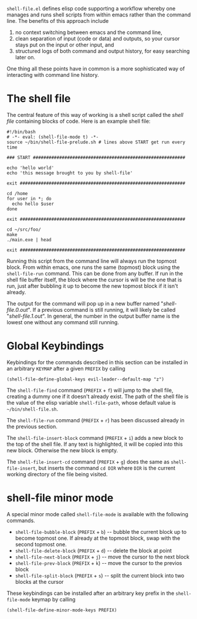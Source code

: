 `shell-file.el` defines elisp code supporting a workflow whereby one
manages and runs shell scripts from within emacs rather than the
command line.  The benefits of this approach include

  1. no context switching between emacs and the command line,
  2. clean separation of input (code or data) and outputs, so your
     cursor stays put on the input or other input, and
  3. structured logs of both command and output history, for easy
     searching later on.

One thing all these points have in common is a more sophisticated 
way of interacting with command line history. 

# The shell file #

The central feature of this way of working is a shell script called
the *shell file* containing blocks of code.  Here is an example shell
file:

    #!/bin/bash
    # -*- eval: (shell-file-mode t) -*-
    source ~/bin/shell-file-prelude.sh # lines above START get run every time

    ### START ##########################################################

    echo 'hello world'
    echo 'this message brought to you by shell-file'

    exit ###############################################################

    cd /home
    for user in *; do
      echo hello $user
    done

    exit ###############################################################

    cd ~/src/foo/
    make
    ./main.exe | head

    exit ###############################################################

Running this script from the command line will always run the topmost
block.  From within emacs, one runs the same (topmost) block using the
`shell-file-run` command.  This can be done from any buffer.  If run
in the shell file buffer itself, the block where the cursor is will be
the one that is run, just after bubbling it up to become the new
topmost block if it isn't already.

The output for the command will pop up in a new buffer named
"*shell-file.0.out*".  If a previous command is still running, it will
likely be called "*shell-file.1.out*".  In general, the number in the
output buffer name is the lowest one without any command still
running.

# Global Keybindings #

Keybindings for the commands described in this section can be
installed in an arbitrary `KEYMAP` after a given `PREFIX` by calling

    (shell-file-define-global-keys evil-leader--default-map "z")

The `shell-file-find` command (`PREFIX` + `f`) will jump to the shell
file, creating a dummy one if it doesn't already exist.  The path of
the shell file is the value of the elisp variable `shell-file-path`,
whose default value is `~/bin/shell-file.sh`.

The `shell-file-run` command (`PREFIX` + `r`) has been discussed
already in the previous section.

The `shell-file-insert-block` command (`PREFIX` + `i`) adds a new block to
the top of the shell file.  If any text is highlighted, it will be
copied into this new block.  Otherwise the new block is empty.

The `shell-file-insert-cd` command (`PREFIX` + `g`) does the same as
`shell-file-insert`, but inserts the command `cd DIR` where `DIR` is
the current working directory of the file being visited.

# shell-file minor mode #

A special minor mode called `shell-file-mode` is available with 
the following commands.

  + `shell-file-bubble-block` (`PREFIX` + `b`) -- bubble the current block up to become
    topmost one.  If already at the topmost block, swap with the
    second topmost one.
  + `shell-file-delete-block` (`PREFIX` + `d`) -- delete the block at point
  + `shell-file-next-block` (`PREFIX` + `j`) -- move the cursor to the next block
  + `shell-file-prev-block` (`PREFIX` + `k`) -- move the cursor to the previos block
  + `shell-file-split-block` (`PREFIX` + `s`) -- split the current block into two blocks
    at the cursor

These keybindings can be installed after an arbitrary key prefix in
the `shell-file-mode` keymap by calling

    (shell-file-define-minor-mode-keys PREFIX)
